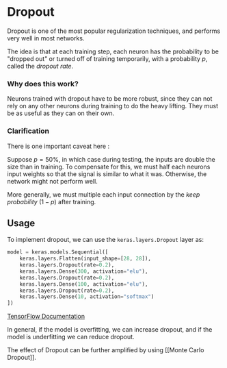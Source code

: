 # Dropout

Dropout is one of the most popular regularization techniques, and performs very well in most networks.

The idea is that at each training step, each neuron has the probability to be "dropped out" or turned off of training temporarily, with a probability $p$, called the _dropout rate_. 

### Why does this work?
Neurons trained with dropout have to be more robust, since they can not rely on any other neurons during training to do the heavy lifting. They must be as useful as they can on their own.

### Clarification
There is one important caveat here : 

Suppose $p = 50\%$, in which case during testing, the inputs are double the size than in training. To compensate for this, we must half each neurons input weights so that the signal is similar to what it was. Otherwise, the network might not perform well.

More generally, we must multiple each input connection by the _keep probability_ $(1- p)$ after training.

## Usage

To implement dropout, we can use the `keras.layers.Dropout` layer as:
```python
model = keras.models.Sequential([
	keras.layers.Flatten(input_shape=[28, 28]),
	keras.layers.Dropout(rate=0.2),
	keras.layers.Dense(300, activation="elu"),
	keras.layers.Dropout(rate=0.2),
	keras.layers.Dense(100, activation="elu"),
	keras.layers.Dropout(rate=0.2),
	keras.layers.Dense(10, activation="softmax")
])
```
[TensorFlow Documentation](https://www.tensorflow.org/api_docs/python/tf/keras/layers/Dropout)

In general, if the model is overfitting, we can increase dropout, and if the model is underfitting we can reduce dropout.

The effect of Dropout can be further amplified by using [[Monte Carlo Dropout]].

